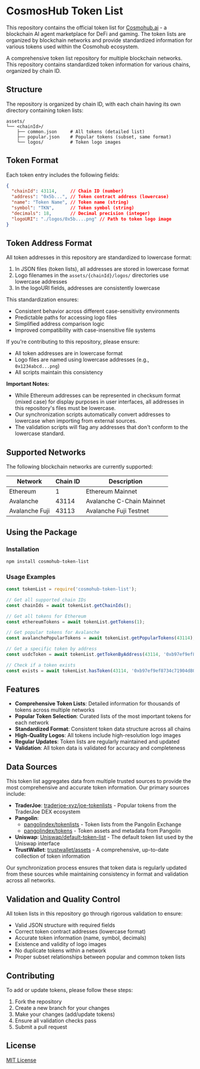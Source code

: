 # CosmosHub Token List

This repository contains the official token list for [Cosmohub.ai](https://cosmohub.ai/) - a blockchain AI agent marketplace for DeFi and gaming. The token lists are organized by blockchain networks and provide standardized information for various tokens used within the Cosmohub ecosystem.

A comprehensive token list repository for multiple blockchain networks. This repository contains standardized token information for various chains, organized by chain ID.

## Structure

The repository is organized by chain ID, with each chain having its own directory containing token lists:

```
assets/
└── <chainId>/
    ├── common.json     # All tokens (detailed list)
    ├── popular.json    # Popular tokens (subset, same format)
    └── logos/          # Token logo images
```

## Token Format

Each token entry includes the following fields:

```json
{
  "chainId": 43114,     // Chain ID (number)
  "address": "0x5b...", // Token contract address (lowercase)
  "name": "Token Name", // Token name (string)
  "symbol": "TKN",      // Token symbol (string)
  "decimals": 18,       // Decimal precision (integer)
  "logoURI": "./logos/0x5b....png" // Path to token logo image
}
```

## Token Address Format

All token addresses in this repository are standardized to lowercase format:

1. In JSON files (token lists), all addresses are stored in lowercase format
2. Logo filenames in the `assets/{chainId}/logos/` directories use lowercase addresses
3. In the logoURI fields, addresses are consistently lowercase

This standardization ensures:
- Consistent behavior across different case-sensitivity environments
- Predictable paths for accessing logo files 
- Simplified address comparison logic
- Improved compatibility with case-insensitive file systems

If you're contributing to this repository, please ensure:
- All token addresses are in lowercase format
- Logo files are named using lowercase addresses (e.g., `0x1234abcd...png`)
- All scripts maintain this consistency

**Important Notes:**
- While Ethereum addresses can be represented in checksum format (mixed case) for display purposes in user interfaces, all addresses in this repository's files must be lowercase.
- Our synchronization scripts automatically convert addresses to lowercase when importing from external sources.
- The validation scripts will flag any addresses that don't conform to the lowercase standard.

## Supported Networks

The following blockchain networks are currently supported:

| Network | Chain ID | Description |
|---------|----------|-------------|
| Ethereum | 1 | Ethereum Mainnet |
| Avalanche | 43114 | Avalanche C-Chain Mainnet |
| Avalanche Fuji | 43113 | Avalanche Fuji Testnet |

## Using the Package

### Installation

```bash
npm install cosmohub-token-list
```

### Usage Examples

```javascript
const tokenList = require('cosmohub-token-list');

// Get all supported chain IDs
const chainIds = await tokenList.getChainIds();

// Get all tokens for Ethereum
const ethereumTokens = await tokenList.getTokens(1);

// Get popular tokens for Avalanche
const avalanchePopularTokens = await tokenList.getPopularTokens(43114);

// Get a specific token by address
const usdcToken = await tokenList.getTokenByAddress(43114, '0xb97ef9ef8734c71904d8002f8b6bc66dd9c48a6e');

// Check if a token exists
const exists = await tokenList.hasToken(43114, '0xb97ef9ef8734c71904d8002f8b6bc66dd9c48a6e');
```

## Features

- **Comprehensive Token Lists**: Detailed information for thousands of tokens across multiple networks
- **Popular Token Selection**: Curated lists of the most important tokens for each network
- **Standardized Format**: Consistent token data structure across all chains
- **High-Quality Logos**: All tokens include high-resolution logo images
- **Regular Updates**: Token lists are regularly maintained and updated
- **Validation**: All token data is validated for accuracy and completeness

## Data Sources

This token list aggregates data from multiple trusted sources to provide the most comprehensive and accurate token information. Our primary sources include:

- **TraderJoe**: [traderjoe-xyz/joe-tokenlists](https://github.com/traderjoe-xyz/joe-tokenlists) - Popular tokens from the TraderJoe DEX ecosystem
- **Pangolin**: 
  - [pangolindex/tokenlists](https://github.com/pangolindex/tokenlists) - Token lists from the Pangolin Exchange
  - [pangolindex/tokens](https://github.com/pangolindex/tokens) - Token assets and metadata from Pangolin
- **Uniswap**: [Uniswap/default-token-list](https://github.com/Uniswap/default-token-list) - The default token list used by the Uniswap interface
- **TrustWallet**: [trustwallet/assets](https://github.com/trustwallet/assets) - A comprehensive, up-to-date collection of token information

Our synchronization process ensures that token data is regularly updated from these sources while maintaining consistency in format and validation across all networks.

## Validation and Quality Control

All token lists in this repository go through rigorous validation to ensure:

- Valid JSON structure with required fields
- Correct token contract addresses (lowercase format)
- Accurate token information (name, symbol, decimals)
- Existence and validity of logo images
- No duplicate tokens within a network
- Proper subset relationships between popular and common token lists

## Contributing

To add or update tokens, please follow these steps:

1. Fork the repository
2. Create a new branch for your changes
3. Make your changes (add/update tokens)
4. Ensure all validation checks pass
5. Submit a pull request

## License

[MIT License](LICENSE) 